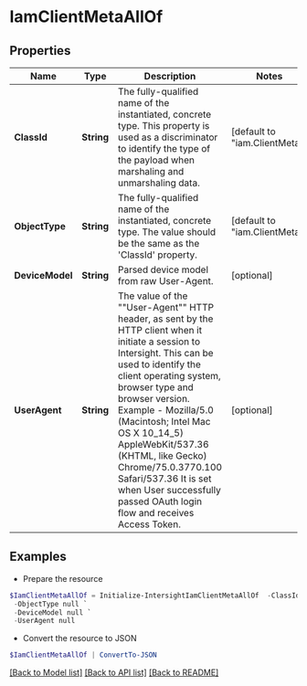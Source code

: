 # IamClientMetaAllOf
## Properties

Name | Type | Description | Notes
------------ | ------------- | ------------- | -------------
**ClassId** | **String** | The fully-qualified name of the instantiated, concrete type. This property is used as a discriminator to identify the type of the payload when marshaling and unmarshaling data. | [default to "iam.ClientMeta"]
**ObjectType** | **String** | The fully-qualified name of the instantiated, concrete type. The value should be the same as the &#39;ClassId&#39; property. | [default to "iam.ClientMeta"]
**DeviceModel** | **String** | Parsed device model from raw User-Agent. | [optional] 
**UserAgent** | **String** | The value of the &quot;&quot;User-Agent&quot;&quot; HTTP header, as sent by the HTTP client when it initiate a session to Intersight. This can be used to identify the client operating system, browser type and browser version. Example - Mozilla/5.0 (Macintosh; Intel Mac OS X 10_14_5) AppleWebKit/537.36 (KHTML, like Gecko) Chrome/75.0.3770.100 Safari/537.36 It is set when User successfully passed OAuth login flow and receives Access Token. | [optional] 

## Examples

- Prepare the resource
```powershell
$IamClientMetaAllOf = Initialize-IntersightIamClientMetaAllOf  -ClassId null `
 -ObjectType null `
 -DeviceModel null `
 -UserAgent null
```

- Convert the resource to JSON
```powershell
$IamClientMetaAllOf | ConvertTo-JSON
```

[[Back to Model list]](../README.md#documentation-for-models) [[Back to API list]](../README.md#documentation-for-api-endpoints) [[Back to README]](../README.md)

